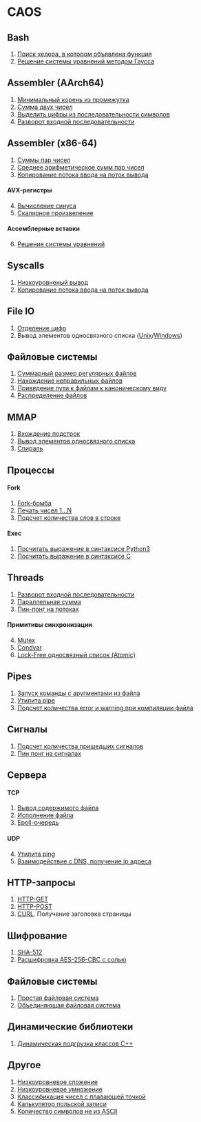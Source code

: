 CAOS
==================================

Bash
----------------------------------
1. [Поиск хедера, в котором объявлена функция](cont1/task1.sh)
2. [Решение системы уравнений методом Гаусса](cont1/task2.sh)

Assembler (AArch64)
----------------------------------
1. [Минимальный корень из промежутка](cont3/t3.S)
2. [Сумма двух чисел](cont4/t2.S)
3. [Выделить цифры из последовательности символов](cont4/t3.S)
4. [Разворот входной последовательности](cont4/t4.S)

Assembler (x86-64)
----------------------------------
1. [Cуммы пар чисел](cont5/t1.S)
2. [Среднее арифметическое сумм пар чисел](cont6/t0.S)
3. [Копирование потока ввода на поток вывода](cont7/t2.S)
#### AVX-регистры
4. [Вычисление синуса ](cont6/t1.S)
5. [Скалярное произвеление](cont6/t2.S)
#### Ассемблерные вставки
6. [Решение системы уравнений](cont6/t3.c)

Syscalls
----------------------------------
1. [Низкоуровненый вывод](cont7/t0.c)
2. [Копирование потока ввода на поток вывода](cont7/t1.c)

File IO
----------------------------------
1. [Отделение цифр](cont8/t0/main.c)
2. Вывод элементов односвязного списка ([Unix](cont8/t1/main.c)/[Windows](cont8/t3/main.c))

Файловые системы
----------------------------------
1. [Суммарный размер регулярных файлов](cont9/t0/main.c)
2. [Нахождение неправильных файлов](cont9/t1/main.c)
3. [Приведение пути к файлам к каноническому виду](cont9/t2/main.c)
4. [Распределение файлов](cont9/t3/main.c)

MMAP
----------------------------------
1. [Вхождение подстрок](cont10/t0/main.c)
2. [Вывод элементов односвязного списка](cont10/t1/main.c)
3. [Спираль](cont10/t2/main.c)

Процессы
----------------------------------
#### Fork
1. [Fork-бомба](cont11/t0/main.c)
2. [Печать чисел 1...N](cont11/t1/main.c)
3. [Подсчет количества слов в строке](cont11/t2/main.c)
#### Exec
1. [Посчитать выражение в синтаксисе Python3](cont12/t0.c)
2. [Посчитать выражение в синтаксисе C](cont12/t1.c)

Threads
----------------------------------
1. [Разворот входной последовательности](cont13/t0.c)
2. [Параллельная сумма](cont13/t1.c)
3. [Пин-понг на потоках](cont13/t2.c)
#### Примитивы синхронизации
4. [Mutex](cont14/t0.c)
5. [Condvar](cont14/t1.c)
6. [Lock-Free односвязный список (Atomic)](cont14/t2.c)

Pipes
----------------------------------
1. [Запуск команды с аругментами из файла](cont15/t0.c)
2. [Утилита pipe](cont15/t3.c)
3. [Подсчет количества error и warning при компиляции файла](cont15/t2.c)

Сигналы
----------------------------------
1. [Подсчет количества пришедших сигналов](cont16/t0.c)
2. [Пин понг на сигналах](cont16/t3.c)

Сервера
----------------------------------
#### TCP
1. [Вывод содержимого файла](cont17/t1.c)
2. [Исполнение файла](cont17/t2.c)
3. [Epoll-очередь](cont19/t1.c)
#### UDP
4. [Утилита ping](cont18/t1.c)
5. [Взаимодействие с DNS, получение ip адреса](cont18/t2.c)

HTTP-запросы
----------------------------------
1. [HTTP-GET](cont20/t0.c)
2. [HTTP-POST](cont20/t1.c)
3. [CURL](cont20/t2.c). Получение заголовка страницы

Шифрование
----------------------------------
1. [SHA-512](cont21/t0.c)
2. [Расшифровка AES-256-CBC с солью](cont21/t1.c)

Файловые системы
----------------------------------
1. [Простая файловая система](cont22/t0)
2. [Объединяющая файловая система](cont22/t1)

Динамические библиотеки
----------------------------------
1. [Динамическая подгрузка классов С++](cont23/t1)

Другое
----------------------------------
1. [Низкоуровневое сложение](cont2/t0/main.c)
2. [Низкоуровневое умножение](cont2/t1/main.c)
3. [Классификация чисел с плавающей точкой](cont2/t2/main.c)
4. [Калькулятор польской записи](cont2/t2/main.c)
5. [Количество символов не из ASCII](cont2/t3/main.c)
